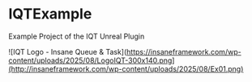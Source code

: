 # IQTExample
Example Project of the IQT Unreal Plugin

![IQT Logo - Insane Queue & Task](https://insaneframework.com/wp-content/uploads/2025/08/LogoIQT-300x140.png](http://insaneframework.com/wp-content/uploads/2025/08/Ex01.png)

